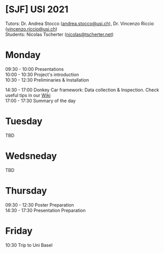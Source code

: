 # [SJF] USI 2021

Tutors: Dr. Andrea Stocco (andrea.stocco@usi.ch), Dr. Vincenzo Riccio (vincenzo.riccio@usi.ch)  
Students: Nicolas Tscherter (nicolas@tscherter.net)

# Monday

09:30 - 10:00 Presentations  
10:00 - 10:30 Project's introduction  
10:30 - 12:30 Preliminaries & Installation  

14:30 - 17:00 Donkey Car framework: Data collection & Inspection. Check useful tips in our [Wiki](../../wiki)  
17:00 - 17:30 Summary of the day  

# Tuesday

TBD  

# Wedsneday

TBD  

# Thursday

09:30 - 12:30 Poster Preparation  
14:30 - 17:30 Presentation Preparation  

# Friday

10:30 Trip to Uni Basel  
